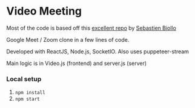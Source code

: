 # Video Meeting

Most of the code is based off this [excellent repo](https://github.com/0x5eba/Video-Meeting) by [Sebastien Biollo](https://github.com/x5eb)

Google Meet / Zoom clone in a few lines of code.

Developed with ReactJS, Node.js, SocketIO. Also uses puppeteer-stream

Main logic is in Video.js (frontend) and server.js (server)

### Local setup

1. `npm install`
2. `npm start`
